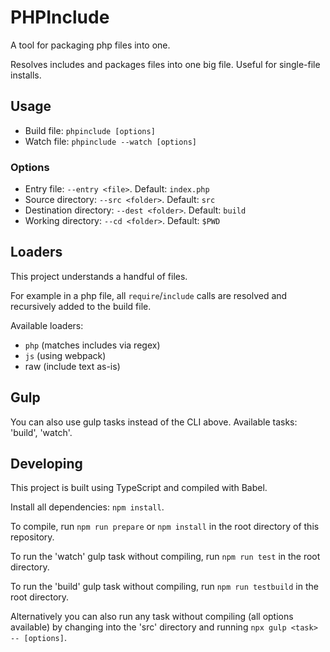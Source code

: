 # PHPInclude

A tool for packaging php files into one.

Resolves includes and packages files into one big file. Useful for single-file installs.


## Usage

- Build file: `phpinclude [options]`
- Watch file: `phpinclude --watch [options]`

### Options

- Entry file: `--entry <file>`. Default: `index.php`
- Source directory: `--src <folder>`. Default: `src`
- Destination directory: `--dest <folder>`. Default: `build`
- Working directory: `--cd <folder>`. Default: `$PWD`

## Loaders

This project understands a handful of files.

For example in a php file, all `require`/`include` calls are resolved and recursively added to the build file.

Available loaders:
- `php` (matches includes via regex)
- `js` (using webpack)
- raw (include text as-is)

## Gulp

You can also use gulp tasks instead of the CLI above. Available tasks: 'build', 'watch'.


## Developing

This project is built using TypeScript and compiled with Babel.

Install all dependencies: `npm install`.

To compile, run `npm run prepare` or `npm install` in the root directory of this repository.

To run the 'watch' gulp task without compiling, run `npm run test` in the root directory.

To run the 'build' gulp task without compiling, run `npm run testbuild` in the root directory.

Alternatively you can also run any task without compiling (all options available) by changing into the 'src' directory and running `npx gulp <task> -- [options]`.